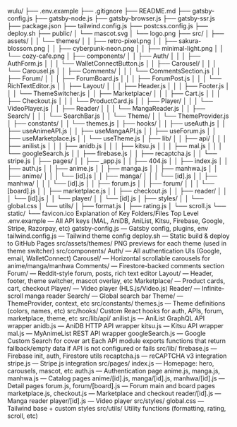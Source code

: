 wulu/
├── .env.example
├── .gitignore
├── README.md
├── gatsby-config.js
├── gatsby-node.js
├── gatsby-browser.js
├── gatsby-ssr.js
├── package.json
├── tailwind.config.js
├── postcss.config.js
├── deploy.sh
├── public/
│   └── mascot.svg
│   └── logo.png
├── src/
│   ├── assets/
│   │   └── themes/
│   │       ├── retro-pixel.png
│   │       ├── sakura-blossom.png
│   │       ├── cyberpunk-neon.png
│   │       ├── minimal-light.png
│   │       └── cozy-cafe.png
│   ├── components/
│   │   ├── Auth/
│   │   │   ├── AuthForm.js
│   │   │   └── WalletConnectButton.js
│   │   ├── Carousel/
│   │   │   └── Carousel.js
│   │   ├── Comments/
│   │   │   └── CommentsSection.js
│   │   ├── Forum/
│   │   │   ├── ForumBoard.js
│   │   │   ├── ForumPost.js
│   │   │   └── RichTextEditor.js
│   │   ├── Layout/
│   │   │   ├── Header.js
│   │   │   ├── Footer.js
│   │   │   └── ThemeSwitcher.js
│   │   ├── Marketplace/
│   │   │   ├── Cart.js
│   │   │   ├── Checkout.js
│   │   │   └── ProductCard.js
│   │   ├── Player/
│   │   │   └── VideoPlayer.js
│   │   ├── Reader/
│   │   │   └── MangaReader.js
│   │   ├── Search/
│   │   │   └── SearchBar.js
│   │   └── Theme/
│   │       └── ThemeProvider.js
│   ├── constants/
│   │   └── themes.js
│   ├── hooks/
│   │   ├── useAuth.js
│   │   ├── useAnimeAPI.js
│   │   ├── useMangaAPI.js
│   │   ├── useForum.js
│   │   ├── useMarketplace.js
│   │   └── useTheme.js
│   ├── lib/
│   │   ├── api/
│   │   │   ├── anilist.js
│   │   │   ├── anidb.js
│   │   │   ├── kitsu.js
│   │   │   ├── mal.js
│   │   │   └── googleSearch.js
│   │   ├── firebase.js
│   │   ├── recaptcha.js
│   │   └── stripe.js
│   ├── pages/
│   │   ├── _app.js
│   │   ├── 404.js
│   │   ├── index.js
│   │   ├── auth.js
│   │   ├── anime.js
│   │   ├── manga.js
│   │   ├── manhwa.js
│   │   ├── anime/
│   │   │   └── [id].js
│   │   ├── manga/
│   │   │   └── [id].js
│   │   ├── manhwa/
│   │   │   └── [id].js
│   │   ├── forum.js
│   │   ├── forum/
│   │   │   └── [board].js
│   │   ├── marketplace.js
│   │   ├── checkout.js
│   │   ├── reader/
│   │   │   └── [id].js
│   │   └── player/
│   │       └── [id].js
│   ├── styles/
│   │   └── global.css
│   └── utils/
│       ├── format.js
│       ├── rating.js
│       └── scroll.js
└── static/
    └── favicon.ico
Explanation of Key Folders/Files
Top Level
.env.example — All API keys (MAL, AniDB, AniList, Kitsu, Firebase, Google, Stripe, Razorpay, etc)
gatsby-config.js — Gatsby config, plugins, env
tailwind.config.js — Tailwind theme config
deploy.sh — Static build & deploy to GitHub Pages
src/assets/themes/
PNG previews for each theme (used in theme switcher)
src/components/
Auth/ — All authentication UIs (Google, email, WalletConnect)
Carousel/ — Horizontal scrollable carousels for anime/manga/manhwa
Comments/ — Firestore-backed comments section
Forum/ — Reddit-style forum, posts, rich text editor
Layout/ — Header, footer, theme switcher, mascot overlay, etc
Marketplace/ — Product cards, cart, checkout
Player/ — Video player (HLS.js/Video.js)
Reader/ — Infinite-scroll manga reader
Search/ — Global search bar
Theme/ — ThemeProvider, context, etc
src/constants/
themes.js — Theme definitions (colors, names, etc)
src/hooks/
Custom React hooks for auth, APIs, forum, marketplace, theme, etc
src/lib/api/
anilist.js — AniList GraphQL API wrapper
anidb.js — AniDB HTTP API wrapper
kitsu.js — Kitsu API wrapper
mal.js — MyAnimeList REST API wrapper
googleSearch.js — Google Custom Search for cover art
Each API module exports functions that return fallback/empty data if API is not configured or fails
src/lib/
firebase.js — Firebase init, auth, Firestore utils
recaptcha.js — reCAPTCHA v3 integration
stripe.js — Stripe.js integration
src/pages/
index.js — Homepage: hero, carousels, mascot, etc
auth.js — Authentication page
anime.js, manga.js, manhwa.js — Catalog pages
anime/[id].js, manga/[id].js, manhwa/[id].js — Detail pages
forum.js, forum/[board].js — Forum main and board pages
marketplace.js, checkout.js — Marketplace and checkout
reader/[id].js — Manga reader
player/[id].js — Video player
src/styles/
global.css — Tailwind base + custom styles
src/utils/
Utility functions (formatting, rating, scroll, etc)
    
